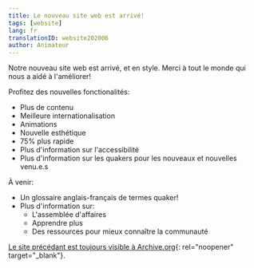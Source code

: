 ```yaml
---
title: Le nouveau site web est arrivé!
tags: [website]
lang: fr
translationID: website202006
author: Animateur
---
```

Notre nouveau site web est arrivé, et en style. Merci à tout le monde qui nous a aidé à l'améliorer!

Profitez des nouvelles fonctionalités:
* Plus de contenu
* Meilleure internationalisation
* Animations
* Nouvelle esthétique
* 75% plus rapide
* Plus d'information sur l'accessibilité
* Plus d'information sur les quakers pour les nouveaux et nouvelles venu.e.s

À venir:
* Un glossaire anglais-français de termes quaker!
* Plus d'information sur:
  * L'assemblée d'affaires
  * Apprendre plus
  * Des ressources pour mieux connaître la communauté

[Le site précédant est toujours visible à Archive.org](https://web.archive.org/web/20190301022329/https://montreal.quaker.ca/fr/accueil/){: rel="noopener" target="_blank"}.
